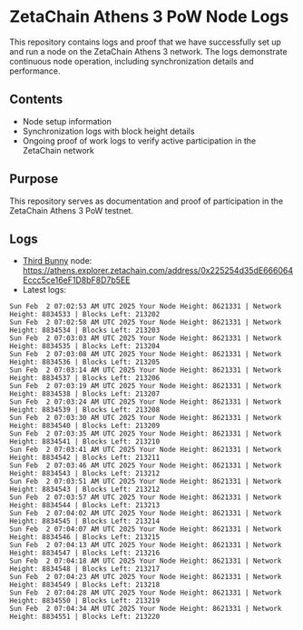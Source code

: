 # ZetaChain Athens 3 PoW Node Logs
This repository contains logs and proof that we have successfully set up and run a node on the ZetaChain Athens 3 network. The logs demonstrate continuous node operation, including synchronization details and performance.

## Contents
- Node setup information
- Synchronization logs with block height details
- Ongoing proof of work logs to verify active participation in the ZetaChain network

## Purpose
This repository serves as documentation and proof of participation in the ZetaChain Athens 3 PoW testnet.

## Logs

- [Third Bunny](https://thirdbunny.xyz/) node: https://athens.explorer.zetachain.com/address/0x225254d35dE666064Eccc5ce16eF1D8bF8D7b5EE
- Latest logs:
```
Sun Feb  2 07:02:53 AM UTC 2025 Your Node Height: 8621331 | Network Height: 8834533 | Blocks Left: 213202
Sun Feb  2 07:02:58 AM UTC 2025 Your Node Height: 8621331 | Network Height: 8834534 | Blocks Left: 213203
Sun Feb  2 07:03:03 AM UTC 2025 Your Node Height: 8621331 | Network Height: 8834535 | Blocks Left: 213204
Sun Feb  2 07:03:08 AM UTC 2025 Your Node Height: 8621331 | Network Height: 8834536 | Blocks Left: 213205
Sun Feb  2 07:03:14 AM UTC 2025 Your Node Height: 8621331 | Network Height: 8834537 | Blocks Left: 213206
Sun Feb  2 07:03:19 AM UTC 2025 Your Node Height: 8621331 | Network Height: 8834538 | Blocks Left: 213207
Sun Feb  2 07:03:24 AM UTC 2025 Your Node Height: 8621331 | Network Height: 8834539 | Blocks Left: 213208
Sun Feb  2 07:03:30 AM UTC 2025 Your Node Height: 8621331 | Network Height: 8834540 | Blocks Left: 213209
Sun Feb  2 07:03:35 AM UTC 2025 Your Node Height: 8621331 | Network Height: 8834541 | Blocks Left: 213210
Sun Feb  2 07:03:41 AM UTC 2025 Your Node Height: 8621331 | Network Height: 8834542 | Blocks Left: 213211
Sun Feb  2 07:03:46 AM UTC 2025 Your Node Height: 8621331 | Network Height: 8834543 | Blocks Left: 213212
Sun Feb  2 07:03:51 AM UTC 2025 Your Node Height: 8621331 | Network Height: 8834543 | Blocks Left: 213212
Sun Feb  2 07:03:57 AM UTC 2025 Your Node Height: 8621331 | Network Height: 8834544 | Blocks Left: 213213
Sun Feb  2 07:04:02 AM UTC 2025 Your Node Height: 8621331 | Network Height: 8834545 | Blocks Left: 213214
Sun Feb  2 07:04:07 AM UTC 2025 Your Node Height: 8621331 | Network Height: 8834546 | Blocks Left: 213215
Sun Feb  2 07:04:13 AM UTC 2025 Your Node Height: 8621331 | Network Height: 8834547 | Blocks Left: 213216
Sun Feb  2 07:04:18 AM UTC 2025 Your Node Height: 8621331 | Network Height: 8834548 | Blocks Left: 213217
Sun Feb  2 07:04:23 AM UTC 2025 Your Node Height: 8621331 | Network Height: 8834549 | Blocks Left: 213218
Sun Feb  2 07:04:28 AM UTC 2025 Your Node Height: 8621331 | Network Height: 8834550 | Blocks Left: 213219
Sun Feb  2 07:04:34 AM UTC 2025 Your Node Height: 8621331 | Network Height: 8834551 | Blocks Left: 213220
```
